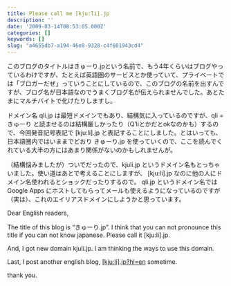 ```yaml
---
title: Please call me [kju:li].jp
description: ''
date: '2009-03-14T08:53:05.000Z'
categories: []
keywords: []
slug: "a4655db7-a194-46e8-9328-c4f601943cd4"
---
```

このブログのタイトルはきゅーり.jpという名前で、もう4年くらいはブログやっているわけですが、たとえば英語圏のサービスとか使っていて、プライベートでは「ブロガーだぜ」っていうことにしているので、このブログの名前を出すんですが、ブログ名が日本語なのでうまくブログ名が伝えられませんでした。あとたまにマルチバイトで化けたりしますし。

ドメイン名 qli.jp は最短ドメインでもあり、結構気に入っているのですが、qli = きゅーり と読ませるのは結構厳しかったり（Q’liとかだとokなのかも）するので、今回発音記号表記で \[kju:li\].jp と表記することにしました。とはいっても、日本語圏内ではいままでどおり きゅーり.jp を使っていくので、ここを読んでくれている大半の方にはあまり関係がないのかもしれませんが。

（結構悩みましたが）ついでだったので、kjuli.jp というドメイン名もとっちゃいました。使い道はあとで考えることにしますが、 \[kju:li\].jp なのに他の人にドメイン名使われるとショックだったりするので。 qli.jp というドメイン名では Google Apps にホストしてもらってメールも使えるようになっているのですが（実は）、これのエイリアスドメインにしようかと思っています。

Dear English readers,

The title of this blog is “きゅーり.jp”. I think that you can not pronounce this title if you can not know japanese. Please call it \[kju:li\].jp.

And, I got new domain kjuli.jp. I am thinking the ways to use this domain.

Last, I post another english blog, [\[kju:li\].jp?hl=en](http://kjuli.wordpress.com/) sometime.

thank you.